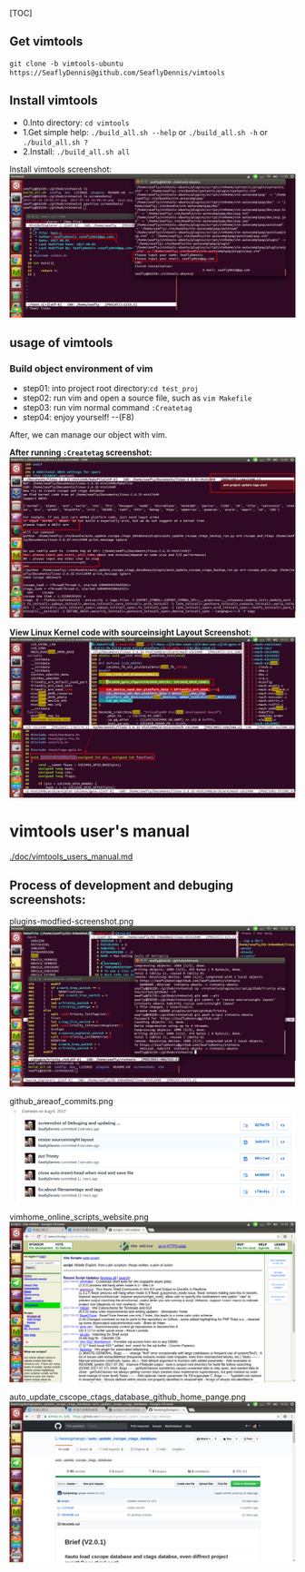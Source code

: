 [TOC]

## Get vimtools
``` shell
git clone -b vimtools-ubuntu https://SeaflyDennis@github.com/SeaflyDennis/vimtools
```

## Install vimtools
- 0.Into directory: `cd vimtools`
- 1.Get simple help: `./build_all.sh --help` or `./build_all.sh -h` or `./build_all.sh ?`
- 2.Install: `./build_all.sh all`

Install vimtools screenshot:
![./screenshots/vimtools-ubuntu-install-info.png](./screenshots/vimtools-ubuntu-install-info.png)

## usage of vimtools

### Build object environment of vim
- step01: into project root directory:`cd test_proj`
- step02: run vim and open a source file, such as `vim Makefile`
- step03: run vim normal command `:Createtag`
- step04: enjoy yourself!    --(F8)

After, we can manage our object with vim.

**After running `:Createtag` screenshot:**
![./screenshots/after_run_Createtag.png](./screenshots/after_run_Createtag.png)

**View Linux Kernel code with sourceinsight Layout Screenshot:**
![./screenshots/vimtools-ubuntu-sourceinsight-kernel-screenshot.png](./screenshots/vimtools-ubuntu-sourceinsight-kernel-screenshot.png)

# vimtools user's manual

[./doc/vimtools_users_manual.md](https://github.com/SeaflyDennis/vimtools/blob/vimtools-ubuntu/doc/vimtools_users_manual.md)

## Process of development and debuging screenshots:

plugins-modfied-screenshot.png
![./screenshots/201708061930-plugins-modfied-screenshot.png](./screenshots/201708061930-plugins-modfied-screenshot.png)

github_areaof_commits.png
![./screenshots/201708061942-github_areaof_commits.png](./screenshots/201708061942-github_areaof_commits.png)

vimhome_online_scripts_website.png
![./screenshots/201708061948-vimhome_online_scripts_website.png](./screenshots/201708061948-vimhome_online_scripts_website.png)

auto_update_cscope_ctags_database_github_home_pange.png
![./screenshots/201708061950-auto_update_cscope_ctags_database_github_home_pange.png](./screenshots/201708061950-auto_update_cscope_ctags_database_github_home_pange.png)

